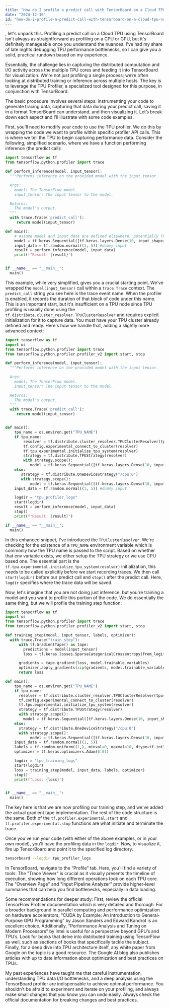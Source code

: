 ```yaml
---
title: "How do I profile a predict call with TensorBoard on a Cloud TPU node?"
date: "2024-12-16"
id: "how-do-i-profile-a-predict-call-with-tensorboard-on-a-cloud-tpu-node"
---
```


, let's unpack this. Profiling a predict call on a Cloud TPU using TensorBoard isn't always as straightforward as profiling on a CPU or GPU, but it's definitely manageable once you understand the nuances. I've had my share of late nights debugging TPU performance bottlenecks, so I can give you a solid, practical rundown based on my experience.

Essentially, the challenge lies in capturing the distributed computation and I/O activity across the multiple TPU cores and feeding it into TensorBoard for visualization. We're not just profiling a single process; we’re often looking at distributed training or inference across multiple hosts. The key is to leverage the TPU Profiler, a specialized tool designed for this purpose, in conjunction with TensorBoard.

The basic procedure involves several steps: instrumenting your code to generate tracing data, capturing that data during your predict call, saving it in a format TensorBoard can understand, and then visualizing it. Let’s break down each aspect and I'll illustrate with some code examples.

First, you'll need to modify your code to use the TPU profiler. We do this by wrapping the code we want to profile within specific profiler API calls. This is where we tell the TPU to begin capturing performance data. Consider the following, simplified scenario, where we have a function performing inference (the predict call):

```python
import tensorflow as tf
from tensorflow.python.profiler import trace

def perform_inference(model, input_tensor):
  """Performs inference on the provided model with the input tensor.

  Args:
    model: The TensorFlow model.
    input_tensor: The input tensor to the model.

  Returns:
    The model's output.
  """
  with trace.Trace('predict_call'):
     return model(input_tensor)

def main():
    # Assume model and input_data are defined elsewhere, potentially TPU strategy is set up
    model = tf.keras.Sequential([tf.keras.layers.Dense(10, input_shape=(5,))]) #dummy model
    input_data = tf.random.normal((1, 5)) #dummy input
    result = perform_inference(model, input_data)
    print(f"Result: {result}")


if __name__ == "__main__":
  main()

```
This example, while very simplified, gives you a crucial starting point. We've wrapped the `model(input_tensor)` call within a `trace.Trace` context. The `predict_call` string you see here is the trace event name. When the profiler is enabled, it records the duration of that block of code under this name. This is an important start, but it's insufficient on a TPU node since TPU profiling is usually done using the `tf.distribute.cluster_resolver.TPUClusterResolver` and requires explicit initialization for it to capture data. You must have your TPU cluster already defined and ready. Here's how we handle that, adding a slightly more advanced context:

```python
import tensorflow as tf
import os
from tensorflow.python.profiler import trace
from tensorflow.python.profiler.profiler_v2 import start, stop

def perform_inference(model, input_tensor):
  """Performs inference on the provided model with the input tensor.

  Args:
    model: The TensorFlow model.
    input_tensor: The input tensor to the model.

  Returns:
    The model's output.
  """
  with trace.Trace('predict_call'):
     return model(input_tensor)


def main():
    tpu_name = os.environ.get("TPU_NAME")
    if tpu_name:
        resolver = tf.distribute.cluster_resolver.TPUClusterResolver(tpu=tpu_name)
        tf.config.experimental_connect_to_cluster(resolver)
        tf.tpu.experimental.initialize_tpu_system(resolver)
        strategy = tf.distribute.TPUStrategy(resolver)
        with strategy.scope():
           model = tf.keras.Sequential([tf.keras.layers.Dense(10, input_shape=(5,))]) #dummy model
    else:
       strategy = tf.distribute.OneDeviceStrategy("/cpu:0")
       with strategy.scope():
           model = tf.keras.Sequential([tf.keras.layers.Dense(10, input_shape=(5,))]) #dummy model
    input_data = tf.random.normal((1, 5)) #dummy input

    logdir = "tpu_profiler_logs"
    start(logdir)
    result = perform_inference(model, input_data)
    stop()
    print(f"Result: {result}")

if __name__ == "__main__":
  main()
```

In this enhanced snippet, I've introduced the `TPUClusterResolver`. We're checking for the existence of a `TPU_NAME` environment variable which is commonly how the TPU name is passed to the script. Based on whether that env variable exists, we either setup the TPU strategy or we use CPU based one. The essential part is the `tf.tpu.experimental.initialize_tpu_system(resolver)` initialization, this needs to be called explicitly before we start recording traces. We then call `start(logdir)` before our predict call and `stop()` after the predict call. Here, `logdir` specifies where the trace data will be saved.

Now, let's imagine that you are not doing just inference, but you're training a model and you want to profile this portion of the code. We do essentially the same thing, but we will profile the training step function:

```python
import tensorflow as tf
import os
from tensorflow.python.profiler import trace
from tensorflow.python.profiler.profiler_v2 import start, stop

def training_step(model, input_tensor, labels, optimizer):
  with trace.Trace("train_step"):
      with tf.GradientTape() as tape:
        predictions = model(input_tensor)
        loss = tf.keras.losses.SparseCategoricalCrossentropy(from_logits=True)(labels, predictions)

      gradients = tape.gradient(loss, model.trainable_variables)
      optimizer.apply_gradients(zip(gradients, model.trainable_variables))
      return loss

def main():
    tpu_name = os.environ.get("TPU_NAME")
    if tpu_name:
      resolver = tf.distribute.cluster_resolver.TPUClusterResolver(tpu=tpu_name)
      tf.config.experimental_connect_to_cluster(resolver)
      tf.tpu.experimental.initialize_tpu_system(resolver)
      strategy = tf.distribute.TPUStrategy(resolver)
      with strategy.scope():
        model = tf.keras.Sequential([tf.keras.layers.Dense(10, input_shape=(5,))]) #dummy model
    else:
      strategy = tf.distribute.OneDeviceStrategy("/cpu:0")
      with strategy.scope():
           model = tf.keras.Sequential([tf.keras.layers.Dense(10, input_shape=(5,))]) #dummy model
    input_data = tf.random.normal((1, 5))
    labels = tf.random.uniform((1,), minval=0, maxval=10, dtype=tf.int32)
    optimizer = tf.keras.optimizers.Adam(0.01)

    logdir = "tpu_training_logs"
    start(logdir)
    loss = training_step(model, input_data, labels, optimizer)
    stop()
    print(f"Loss: {loss}")


if __name__ == "__main__":
  main()
```

The key here is that we are now profiling our training step, and we've added the actual gradient tape implementation. The rest of the code structure is the same. Both of the `tf.profiler.experimental.start` and `tf.profiler.experimental.stop` functions are what initiate and terminate the trace.

Once you’ve run your code (with either of the above examples, or in your own model), you'll have the profiling data in the `logdir`. Now, to visualize it, fire up TensorBoard and point it to the specified log directory.

```bash
tensorboard --logdir tpu_profiler_logs
```

In TensorBoard, navigate to the “Profile” tab. Here, you'll find a variety of tools: The "Trace Viewer" is crucial as it visually presents the timeline of execution, showing how long different operations took on each TPU core. The "Overview Page" and "Input Pipeline Analyzer" provide higher-level summaries that can help you find bottlenecks, especially in data loading.

Some recommendations for deeper study: First, review the official TensorFlow Profiler documentation which is very detailed and thorough. For a broader background in parallel computing and performance optimization on hardware accelerators, “CUDA by Example: An Introduction to General-Purpose GPU Programming” by Jason Sanders and Edward Kandrot is an excellent choice. Additionally, “Performance Analysis and Tuning on Modern Processors” by Intel is useful for a perspective beyond GPU’s and TPU’s. Look for books that delve into distributed training using TensorFlow as well, such as sections of books that specifically tackle the subject. Finally, for a deep dive into TPU architecture itself, any white paper from Google on the topic is a good resource. The Google AI blog also publishes articles with up to date information about optimization and best practices on TPUs.

My past experiences have taught me that careful instrumentation, understanding TPU data I/O bottlenecks, and a deep analysis using the TensorBoard profiler are indispensable to achieve optimal performance. You shouldn't be afraid to experiment and iterate on your profiling, and always make small changes that you know you can undo easily. Always check the official documentation for breaking changes and best practices.
